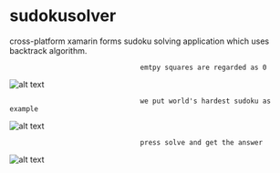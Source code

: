 # sudokusolver
cross-platform xamarin forms sudoku solving application which uses backtrack algorithm. 

                                    emtpy squares are regarded as 0 
![alt text](https://github.com/unobatbayar/sudokusolver/blob/master/readme-images/one.png)

                                    we put world's hardest sudoku as example
![alt text](https://github.com/unobatbayar/sudokusolver/blob/master/readme-images/b.png)

                                    press solve and get the answer
![alt text](https://github.com/unobatbayar/sudokusolver/blob/master/readme-images/c.png)

